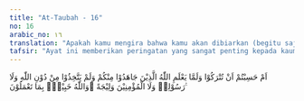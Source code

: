 ```yaml
---
title: "At-Taubah - 16"
no: 16
arabic_no: ١٦
translation: "Apakah kamu mengira bahwa kamu akan dibiarkan (begitu saja), padahal Allah belum mengetahui orang-orang yang berjihad di antara kamu dan tidak mengambil teman yang setia selain Allah, Rasul-Nya dan orang-orang yang beriman. Allah Mahateliti terhadap apa yang kamu kerjakan."
tafsir: "Ayat ini memberikan peringatan yang sangat penting kepada kaum Muslimin untuk memerangi kaum musyrik. Allah juga mengajak mereka agar introspeksi diri berpikir dengan penuh kesadaran tentang hal-hal berikut:\n\na. Apakah selama ini mereka sudah sungguh-sungguh melaksanakan jihad sebagaimana mestinya?\n\nb. Apakah orang musyrik tidak akan memerangi mereka lagi dan tidak akan melanggar perjanjian sebagaimana yang biasa mereka lakukan?\n\nc. Apakah orang musyrik tidak akan mencerca agama Islam lagi dan menghalang-halangi orang untuk menganutnya, seperti yang mereka lakukan semenjak lahirnya agama Islam.\n\nd. Apakah kaum Muslimin sudah lupa tingkah laku orang-orang munafik yang menikam Nabi dan kaum Muslimin dari belakang?\n\ne. Apakah Muslimin dibiarkan saja tanpa mendapat cobaan dan ujian sehingga diketahui siapa yang benar-benar beriman dan berjihad di jalan Allah dan tidak mengambil orang musyrikin menjadi teman kepercayaan dan siapa yang berbuat sebaliknya?\n\nKaum Muslimin harus tabah menghadapi segala macam cobaan dan ujian, tidak boleh merasa cepat puas dengan hasil yang sudah dicapai dan tidak boleh pula malas dan bosan untuk meneruskan jihad. Mereka juga harus mengetahui kewajiban menjaga diri dan waspada terhadap segala tipu daya musuh, dan tidak boleh menjadikan mereka teman akrab. Hal ini sudah banyak diperingatkan di dalam Al-Qur'an, antara lain firman Allah:\n\nWahai orang-orang yang beriman! Janganlah kamu menjadikan teman orang-orang yang di luar kalanganmu (seagama) sebagai teman kepercayaanmu, (karena) mereka tidak henti-hentinya menyusahkan kamu. Mereka mengharapkan kehancuranmu. Sungguh, telah nyata kebencian dari mulut mereka, dan apa yang tersembunyi di hati mereka lebih jahat. (Ali 'Imran /3: 118)\n\nAllah Maha Mengetahui apa yang dikerjakan kaum Muslimin dalam melaksanakan perintah berjihad dan apa yang tersimpan dalam hati mereka, oleh karena itu diperintahkan agar mereka mematuhi petunjuk dan perintah Allah sebaik-baiknya."
---
```


اَمْ حَسِبْتُمْ اَنْ تُتْرَكُوْا وَلَمَّا يَعْلَمِ اللّٰهُ الَّذِيْنَ جَاهَدُوْا مِنْكُمْ وَلَمْ يَتَّخِذُوْا مِنْ دُوْنِ اللّٰهِ وَلَا رَسُوْلِهٖ وَلَا الْمُؤْمِنِيْنَ وَلِيْجَةً ۗوَاللّٰهُ خَبِيْرٌۢ بِمَا تَعْمَلُوْنَ ࣖ
